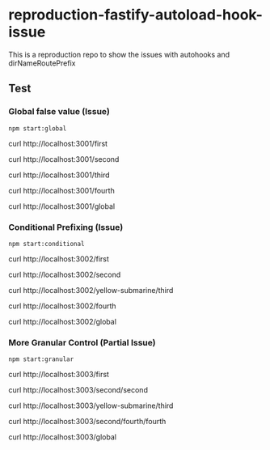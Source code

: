 # reproduction-fastify-autoload-hook-issue
This is a reproduction repo to show the issues with autohooks and dirNameRoutePrefix

## Test

### Global false value (Issue)
`npm start:global`

curl http://localhost:3001/first

curl http://localhost:3001/second

curl http://localhost:3001/third

curl http://localhost:3001/fourth

curl http://localhost:3001/global

### Conditional Prefixing (Issue)
`npm start:conditional`

curl http://localhost:3002/first

curl http://localhost:3002/second

curl http://localhost:3002/yellow-submarine/third

curl http://localhost:3002/fourth

curl http://localhost:3002/global

### More Granular Control (Partial Issue)
`npm start:granular`

curl http://localhost:3003/first

curl http://localhost:3003/second/second

curl http://localhost:3003/yellow-submarine/third

curl http://localhost:3003/second/fourth/fourth

curl http://localhost:3003/global

